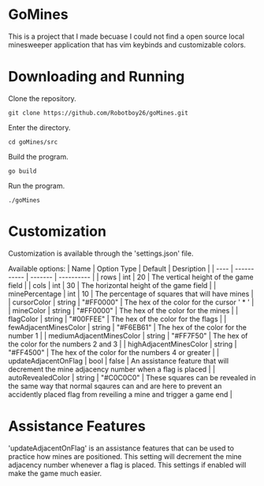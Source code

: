 # GoMines

This is a project that I made becuase I could not find a open source local minesweeper application that has vim keybinds and customizable colors.

# Downloading and Running

Clone the repository.

`
git clone https://github.com/Robotboy26/goMines.git
`

Enter the directory.

`
cd goMines/src
`

Build the program.

`
go build
`

Run the program.

`
./goMines
`

# Customization

Customization is available through the 'settings.json' file.

Available options:
| Name | Option Type | Default | Desription |
| ---- | ----------- | ------- | ---------- |
| rows | int | 20 | The vertical height of the game field |
| cols | int | 30 | The horizontal height of the game field |
| minePercentage | int | 10 | The percentage of squares that will have mines |
| cursorColor | string | "#FF0000" | The hex of the color for the cursor ' * ' |
| mineColor | string | "#FF0000" | The hex of the color for the mines |
| flagColor | string | "#00FFEE" | The hex of the color for the flags |
| fewAdjacentMinesColor | string | "#F6EB61" | The hex of the color for the number 1 |
| mediumAdjacentMinesColor | string | "#FF7F50" | The hex of the color for the numbers 2 and 3 |
| highAdjacentMinesColor | string | "#FF4500" | The hex of the color for the numbers 4 or greater |
| updateAdjacentOnFlag | bool | false | An assistance feature that will decrement the mine adjacency number when a flag is placed |
| autoRevealedColor | string | "#C0C0C0" | These squares can be revealed in the same way that normal sqaures can and are here to prevent an accidently placed flag from reveiling a mine and trigger a game end |

# Assistance Features

'updateAdjacentOnFlag' is an assistance features that can be used to practice how mines are positioned. This setting will decrement the mine adjacency number whenever a flag is placed.
This settings if enabled will make the game much easier.
